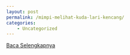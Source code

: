 ```yaml
---
layout: post
permalink: /mimpi-melihat-kuda-lari-kencang/
categories:
    - Uncategorized
---
```


[Baca Selengkapnya](/10)